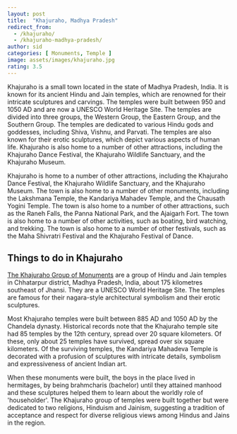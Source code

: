 ```yaml
---
layout: post
title:  "Khajuraho, Madhya Pradesh"
redirect_from:
  - /khajuraho/
  - /khajuraho-madhya-pradesh/
author: sid
categories: [ Monuments, Temple ]
image: assets/images/khajuraho.jpg
rating: 3.5
---
```

Khajuraho is a small town located in the state of Madhya Pradesh, India. It is known for its ancient Hindu and Jain temples, which are renowned for their intricate sculptures and carvings. The temples were built between 950 and 1050 AD and are now a UNESCO World Heritage Site. The temples are divided into three groups, the Western Group, the Eastern Group, and the Southern Group. The temples are dedicated to various Hindu gods and goddesses, including Shiva, Vishnu, and Parvati. The temples are also known for their erotic sculptures, which depict various aspects of human life. Khajuraho is also home to a number of other attractions, including the Khajuraho Dance Festival, the Khajuraho Wildlife Sanctuary, and the Khajuraho Museum.

Khajuraho is home to a number of other attractions, including the Khajuraho Dance Festival, the Khajuraho Wildlife Sanctuary, and the Khajuraho Museum. The town is also home to a number of other monuments, including the Lakshmana Temple, the Kandariya Mahadev Temple, and the Chausath Yogini Temple. The town is also home to a number of other attractions, such as the Raneh Falls, the Panna National Park, and the Ajaigarh Fort. The town is also home to a number of other activities, such as boating, bird watching, and trekking. The town is also home to a number of other festivals, such as the Maha Shivratri Festival and the Khajuraho Festival of Dance.

<h2>Things to do in Khajuraho</h2>

[The Khajuraho Group of Monuments](https://www.justwravel.com/travel/destination/Khajuraho) are a group of Hindu and Jain temples in Chhatarpur district, Madhya Pradesh, India, about 175 kilometres southeast of Jhansi. They are a UNESCO World Heritage Site. The temples are famous for their nagara-style architectural symbolism and their erotic sculptures.

Most Khajuraho temples were built between 885 AD and 1050 AD by the Chandela dynasty. Historical records note that the Khajuraho temple site had 85 temples by the 12th century, spread over 20 square kilometers. Of these, only about 25 temples have survived, spread over six square kilometers. Of the surviving temples, the Kandariya Mahadeva Temple is decorated with a profusion of sculptures with intricate details, symbolism and expressiveness of ancient Indian art.

When these monuments were built, the boys in the place lived in hermitages, by being brahmcharis (bachelor) until they attained manhood and these sculptures helped them to learn about the worldly role of 'householder'. The Khajuraho group of temples were built together but were dedicated to two religions, Hinduism and Jainism, suggesting a tradition of acceptance and respect for diverse religious views among Hindus and Jains in the region.


<div class="pa-carousel-widget" style="width:100%; height:480px; display:none;"
  data-link="https://www.justwravel.com/travel/destination/Khajuraho"
  data-title="Khajuraho, Madhya Pradesh"
  data-description="Temples of Khajuraho"
  data-delay="3">
  <object data="https://lh3.googleusercontent.com/w-f0eE8Rt1dyD4eonF5bpfhjJ4FZKZ5uUo6cXSDTZlBRyeQvxCLT4T3mWu-TU_zLpk8dZHqIgI9DCb1uxvbVLj6Bm3X2kA6izA1wLk70BNDO0O9se1_88HWJoN5HzRNfVA67-W5XMOY=w1280-h720"></object>
  <object data="https://lh3.googleusercontent.com/EuwPKNJQvCyDYeCli5qs_7n41YbtRZRa2FoUZHrcBLvGVrB1wg65XAW2pNHWAWKSwM_U5Pl49xGWpS7w08L0e_YxLt_CRk7kk3YzPj9j-gzPxv2Mmhe1yr5x-PE0kXrwuLPEZyYVNYs=w1280-h720"></object>
  <object data="https://lh3.googleusercontent.com/2CEP4tpUNUN5u4Fp7SNhl9kFOSJxmbqspYGXBHj6VcDeH3kxBGHrn2dBr--zhx7Nt6UwsjV2VoCPv_cCrB2KC-YBu6oYZ4V_2KJrXTMYYq8CI42K0VkbeWD0vf42VsGMEi8fNHNN0Pg=w1280-h720"></object>
  <object data="https://lh3.googleusercontent.com/jtoaa48vkswyyZOp453wIurzXQnhECWlYsmouQitawt3SxdMCAz-QklynOOcHV8zHFuMZzIGs-qw-zinljf-VaSXmpbC9zUS0sjyxD3wCgI9eOtQX2iX0t0z8nuSI5wCvmRu9MJgp88=w1280-h720"></object>
  <object data="https://lh3.googleusercontent.com/gCulLDEznbtBewER3G9tkGDSPkxNxXvAgW30awKR2ArmbFoKPB-NbzWUk8aqukI9GyoJYgXz5mk8ciWoLG0IJRlUMNghuw8tXtdEg7mjyOZLOdQuFYHZnl7DtTj7zF1R4za3fhyCrMM=w1280-h720"></object>
  <object data="https://lh3.googleusercontent.com/c71j-Lp8lrrNjRlfww5htMFCys-KwIIewCVFqmRAfAK-WDj3xaQ1Nmrx5GJkkzcrQn4O_lhkxm7zXr2YG10hEa9omR3hzj-jKCO7u1_W5Fwvwmyj0l3liSLdQwIsZEVV4SDmq-fkPpA=w1280-h720"></object>
  <object data="https://lh3.googleusercontent.com/lXN1goh5YKLxNfTW4mlcE9v4OWfvWr9xtA87DGWa63aZRudQkN7ylP77p-nYOvMWeccNqIGrMZsZAPfGDG2xCQLrJVgxCySp8bzhtdUjyfMPKLFJQp595JBj24cQAoqpozO7Y-UwKTc=w1280-h720"></object>
  <object data="https://lh3.googleusercontent.com/y7eXwV_BQuQQbZPB28PE4SSi_zTswk6q5nmbcuW_ERkkxyLB-6I_oO1vFuNIcT3A1g1gxTJvIVyfucQRgUihh14FWSGssyh65l-Epg1N5uF9lviYPMcZ9qrGczteGdicD2UKpORzC6M=w1280-h720"></object>
  <object data="https://lh3.googleusercontent.com/xVz9oxBDP6OuLkTSO5CC0-2Mplibqt1zD2h3Ka7WvJvp1RQfojmNnaeGAXSvNBHvKBYtvHSpkVgyyGul1knQA1E8ZfVzFgyHF6tc0Pr37iJU3S9Vf0Yr4T0R9Nr6WoHNVRFOEnAmUyA=w1280-h720"></object>
  <object data="https://lh3.googleusercontent.com/TtQXwTCj55uHFFX9pfgG7u5clxwhO0tcbypoMn83kSokJ-NH2MtY4kjZ5VPzazsi6xVULUutF73mQZeCBqXmw2dLNRHLG8fvSQHqXShCQPpRgv7szQzAwTruHUA1q8K2B24W1eu32rc=w1280-h720"></object>
  <object data="https://lh3.googleusercontent.com/UwYW8Dy8Eg7zHo7lHmb4K3u-ZUXECwM0qkr8JZNkefgLfy0ICJ5TNHe8mBFO-vWxY5DmzUrE2V73gyLHHoPfnkwIVyCPAeyCfguOYeEqqMN8bGgkDjzihF6z9HM7FZLIneXCnrd1j-M=w1280-h720"></object>
  <object data="https://lh3.googleusercontent.com/I4cxi4FC9FZWOqDtv7yHejDXa3IkKaFNWXCnGdfs_rklT8B5SajCdXAuWJikwzgjN7WhpkbZX9N3ZT1O5w9ZYC488jRzNCMjJvnNDI4Kd2EWHEEXPDW1_qmGT2YYmnD75YjCz2JHtWA=w1280-h720"></object>
  <object data="https://lh3.googleusercontent.com/btOUAEu-pzjK9IqRYBukaH3uKgbn7uMkC1T3BSRSGjIVVr9pNDB0ctrGxf-zQJNvxwKkn7fWEwz_jcb-CM6S5yEe92XpGNtwBABh9c-vz7GZjR-CCZkCs84KQl-w3YMavCpJ-4DqK4U=w1280-h720"></object>
  <object data="https://lh3.googleusercontent.com/UzQPLiQIR8YxGGyKFPoRs5oRm6KktyLALc9jlUIlajg0Tw86XYOJTz2JXEd4dWkoXO_CmYDUbH6nLR9eAPezQtFYXt142zrrc8z96QPB2SXM7nYqABNdoHVvJ6rFjPyYYA4kY1uU_Sk=w1280-h720"></object>
  <object data="https://lh3.googleusercontent.com/3e_CLo0LYSwhZeid80ZFz9cE4XoPKFZ_DIC2a5tyz6bmqP4SfjQiFYMp5xx-2_t0hNAB48ixooG6AM7KDGkw9ra1eOOSzdO_r6_jn0-0LeMvdpUU3lvhD-6vnPLER50_SVOFx6z5Zv4=w1280-h720"></object>
  <object data="https://lh3.googleusercontent.com/2AonGbDm2mXvqcrgOaVftlUKqWYCAoLPTjSKKH-Hm8jlWUkFTiijMjnRNMBDZxfCoQKDsM5iJi1K7pC9Ayae3w1XlhXoR0KNeUHUKz-g4nAkKC1wM8x5xIkJIpvNvasUQAIZCK9F6g8=w1280-h720"></object>
  <object data="https://lh3.googleusercontent.com/EI-fFoRfQtxE3hyPs9N-FKkjTn3mUJxGc4wQBqiR_UoqO-Xl1URTneOWnUocZwXxcpmxWmEmpE27HNOU7wVkrDo8fYK4qwEO3ByCIAfP6dYEH4wXK1DRn6BtNSfs1Rr1x053ywMi84Q=w1280-h720"></object>
  <object data="https://lh3.googleusercontent.com/406Jzli4mB-zk5DP6A56qvnh2sfemlXOal2Y3x24LOVJ4ev73wMS7fSacQ6rY6DWQixFYynsGFhWFaXqmeKcIZDFN8raA9R5YOEehcKtmT4QwBdP_JVEIWmyzVh-bqqEEgeUtuIhmA0=w1280-h720"></object>
  <object data="https://lh3.googleusercontent.com/lE4WHWHHtGC-ZqR5By6YW_3PrV3icCnxvc334swjBr_XfFFct2YMsXIgh2mmKXT3MZwxS5h8IiQscMvDYM54nSV4IiQuV0lGLryNiiD3FXzqZNYOJ4zTbaqoF5ejhYFjnsdV56AV1xg=w1280-h720"></object>
  <object data="https://lh3.googleusercontent.com/qizKBUG0QRN7wyi3PwlxUqvo88QXTJQPhXQ2TnI4-dSmgC284yrYcnR48EbrzL9GEP2WWOI7XmNlmJW5jDMJbgE50vsTjRB5MMF3RtvyqpKbtQ6QlbSk1_L2io5yqpw9BpTgNfeVhXU=w1280-h720"></object>
  <object data="https://lh3.googleusercontent.com/rcpuXkdYAhPlpi5OtFJpX-UGE759MHV0AGPuq-5mfCDe8wL3Fze4Ygzude034HwbYeqSVvLq0ipS8FQRZbmMQHVYqj0X0Y4rT8a0ctKx0UZv86P-Uzbp7yGHLPkis2FnE-qg-KkUo6Q=w1280-h720"></object>
  <object data="https://lh3.googleusercontent.com/FDXt2shmz3qDZ6j4WBEi7IrfRjVYrCGvxtp9WaJ2RAvQEz-OYYSN3Bek7Dl3Im5w6uAWCIcQCIpcEeRuB1JMBAhv0lNgwHhpAY4IRAR7sRn1Xrmj0i3GX0BKEYP6OY5EVrgzBkbdg-o=w1280-h720"></object>
  <object data="https://lh3.googleusercontent.com/TRuTVrH9EKwXetZtXsBi0DEvTz7m0XCzxv1WGDbYxhJmDDdW7nM0-vfM0fMcWdRWYat-QyvlKojIbWtxRvQ2QF4uTr0nzP3dGRXvm9tMhKjZPqs-Aocnb7P_amiLFqFtGgZwyGS5huQ=w1280-h720"></object>
  <object data="https://lh3.googleusercontent.com/2rWWyMUkoVTc_OkmnNJHQMf8tzIscS3rxIAosk4bRrDvJnsxJ3pTZ88rzVvzHkpExVfAiRmdnYFAbbvstIShOtuFcXlQPQ4gY2APc8I39JMc3SjlonFNBPxuy0ZHeZ-6YGhxqFXvgCM=w1280-h720"></object>
</div>
